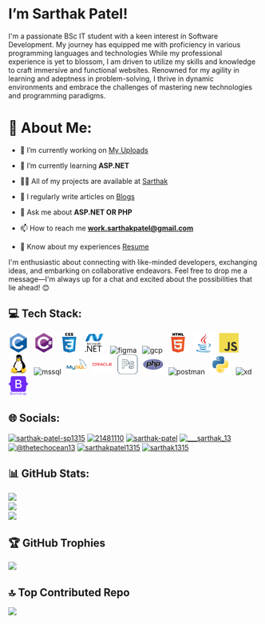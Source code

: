 # I’m Sarthak Patel!

I'm a passionate BSc IT student with a keen interest in Software Development. My journey has equipped me with proficiency in various programming languages and technologies
While my professional experience is yet to blossom, I am driven to utilize my skills and knowledge to craft immersive and functional websites. Renowned for my agility in learning and adeptness in problem-solving, I thrive in dynamic environments and embrace the challenges of mastering new technologies and programming paradigms.

# 💫 About Me:
- 🔭 I’m currently working on [My Uploads](https://myuploads.thetechocean.me)

- 🌱 I’m currently learning **ASP.NET**

- 👨‍💻 All of my projects are available at [Sarthak](https://sarthak.thetechocean.me)

- 📝 I regularly write articles on [Blogs](https://thetechoceaninfotech.blogspot.com/)

- 💬 Ask me about **ASP.NET OR PHP**

- 📫 How to reach me **work.sarthakpatel@gmail.com**

- 📄 Know about my experiences [Resume](https://sarthak.thetechocean.me)


I'm enthusiastic about connecting with like-minded developers, exchanging ideas, and embarking on collaborative endeavors. Feel free to drop me a message—I'm always up for a chat and excited about the possibilities that lie ahead! 😊



## 💻 Tech Stack:
<p align="left" style="text-decoration: none;">
<img src="https://raw.githubusercontent.com/devicons/devicon/master/icons/c/c-original.svg" alt="c" width="40" height="40"/>&ensp;
<img src="https://raw.githubusercontent.com/devicons/devicon/master/icons/csharp/csharp-original.svg" alt="csharp" width="40" height="40"/>&ensp;
<img src="https://raw.githubusercontent.com/devicons/devicon/master/icons/css3/css3-original-wordmark.svg" alt="css3" width="40" height="40"/>&ensp;
<img src="https://raw.githubusercontent.com/devicons/devicon/master/icons/dot-net/dot-net-original-wordmark.svg" alt="dotnet" width="40" height="40"/>&ensp;
<img src="https://www.vectorlogo.zone/logos/figma/figma-icon.svg" alt="figma" width="40" height="40"/>&ensp;
<img src="https://www.vectorlogo.zone/logos/google_cloud/google_cloud-icon.svg" alt="gcp" width="40" height="40"/>&ensp;
<img src="https://raw.githubusercontent.com/devicons/devicon/master/icons/html5/html5-original-wordmark.svg" alt="html5" width="40" height="40"/>&ensp;
<img src="https://raw.githubusercontent.com/devicons/devicon/master/icons/java/java-original.svg" alt="java" width="40" height="40"/>&ensp;
<img src="https://raw.githubusercontent.com/devicons/devicon/master/icons/javascript/javascript-original.svg" alt="javascript" width="40" height="40"/>&ensp;
<img src="https://raw.githubusercontent.com/devicons/devicon/master/icons/linux/linux-original.svg" alt="linux" width="40" height="40"/>&ensp;
<img src="https://www.svgrepo.com/show/303229/microsoft-sql-server-logo.svg" alt="mssql" width="40" height="40"/>&ensp;
<img src="https://raw.githubusercontent.com/devicons/devicon/master/icons/mysql/mysql-original-wordmark.svg" alt="mysql" width="40" height="40"/>&ensp;
<img src="https://raw.githubusercontent.com/devicons/devicon/master/icons/oracle/oracle-original.svg" alt="oracle" width="40" height="40"/>&ensp;
<img src="https://raw.githubusercontent.com/devicons/devicon/master/icons/photoshop/photoshop-line.svg" alt="photoshop" width="40" height="40"/>&ensp;
<img src="https://raw.githubusercontent.com/devicons/devicon/master/icons/php/php-original.svg" alt="php" width="40" height="40"/>&ensp;
<img src="https://www.vectorlogo.zone/logos/getpostman/getpostman-icon.svg" alt="postman" width="40" height="40"/>&ensp;
<img src="https://raw.githubusercontent.com/devicons/devicon/master/icons/python/python-original.svg" alt="python" width="40" height="40"/>&ensp;
<img src="https://upload.wikimedia.org/wikipedia/commons/c/c2/Adobe_XD_CC_icon.svg" alt="xd" width="40" height="40"/>&ensp;
<img src="https://raw.githubusercontent.com/devicons/devicon/master/icons/bootstrap/bootstrap-plain-wordmark.svg" alt="bootstrap" width="40" height="40"/>&ensp;
  </a>
</p>


## 🌐 Socials:

<p align="left">
<a href="https://linkedin.com/in/sarthak-patel-sp1315" target="blank"><img align="center" src="https://raw.githubusercontent.com/rahuldkjain/github-profile-readme-generator/master/src/images/icons/Social/linked-in-alt.svg" alt="sarthak-patel-sp1315" height="30" width="40" /></a>
<a href="https://stackoverflow.com/users/21481110" target="blank"><img align="center" src="https://raw.githubusercontent.com/rahuldkjain/github-profile-readme-generator/master/src/images/icons/Social/stack-overflow.svg" alt="21481110" height="30" width="40" /></a>
<a href="https://fb.com/sarthak-patel" target="blank"><img align="center" src="https://raw.githubusercontent.com/rahuldkjain/github-profile-readme-generator/master/src/images/icons/Social/facebook.svg" alt="sarthak-patel" height="30" width="40" /></a>
<a href="https://instagram.com/___sarthak_13" target="blank"><img align="center" src="https://raw.githubusercontent.com/rahuldkjain/github-profile-readme-generator/master/src/images/icons/Social/instagram.svg" alt="___sarthak_13" height="30" width="40" /></a>
<a href="https://www.youtube.com/c/@thetechocean13" target="blank"><img align="center" src="https://raw.githubusercontent.com/rahuldkjain/github-profile-readme-generator/master/src/images/icons/Social/youtube.svg" alt="@thetechocean13" height="30" width="40" /></a>
<a href="https://www.hackerrank.com/sarthakpatel1315" target="blank"><img align="center" src="https://raw.githubusercontent.com/rahuldkjain/github-profile-readme-generator/master/src/images/icons/Social/hackerrank.svg" alt="sarthakpatel1315" height="30" width="40" /></a>
<a href="https://www.leetcode.com/sarthak1315" target="blank"><img align="center" src="https://raw.githubusercontent.com/rahuldkjain/github-profile-readme-generator/master/src/images/icons/Social/leet-code.svg" alt="sarthak1315" height="30" width="40" /></a>
</p>



## 📊 GitHub Stats:
![](https://github-readme-stats.vercel.app/api?username=Sarthak1315&theme=dark&hide_border=false&include_all_commits=false&count_private=false)<br/>
![](https://github-readme-streak-stats.herokuapp.com/?user=Sarthak1315&theme=dark&hide_border=false)<br/>
![](https://github-readme-stats.vercel.app/api/top-langs/?username=Sarthak1315&theme=dark&hide_border=false&include_all_commits=false&count_private=false&layout=compact)



## 🏆 GitHub Trophies
![](https://github-profile-trophy.vercel.app/?username=Sarthak1315&theme=radical&no-frame=false&no-bg=true&margin-w=4)




## 🔝 Top Contributed Repo
![](https://github-contributor-stats.vercel.app/api?username=Sarthak1315&limit=5&theme=dark&combine_all_yearly_contributions=true)


  
